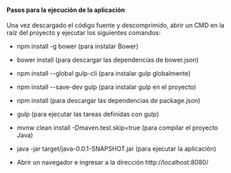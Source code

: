 #### Pasos para la ejecución de la aplicación

Una vez descargado el código fuente y descomprimido, abrir un CMD en la raíz del proyecto y ejecutar los siguientes comandos:

+ npm install -g bower (para instalar Bower)

+ bower install (para descargar las dependencias de bower.json)

+ npm install --global gulp-cli (para instalar gulp globalmente)

+ npm install --save-dev gulp (para instalar gulp en el proyecto)

+ npm install (para descargar las dependencias de package.json)

+ gulp (para ejecutar las tareas definidas con gulp)

+ mvnw clean install -Dmaven.test.skip=true (para compilar el proyecto Java)

+ java -jar target/java-0.0.1-SNAPSHOT.jar (para ejecutar la aplicación)

+ Abrir un navegador e ingresar a la dirección http://localhost:8080/
